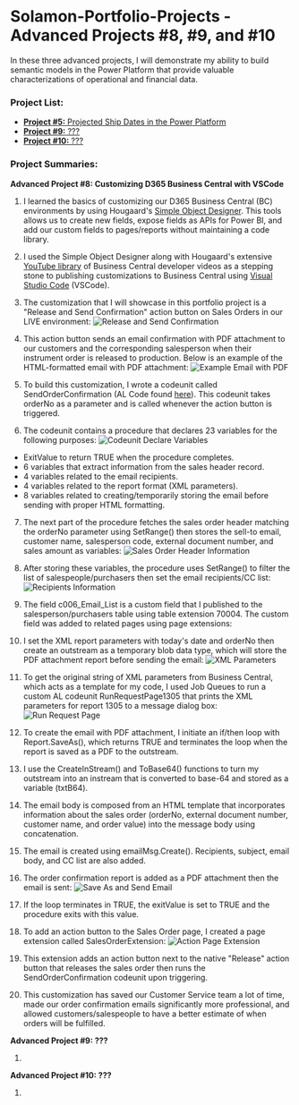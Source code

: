 # Solamon-Portfolio-Projects - Advanced Projects #8, #9, and #10

In these three advanced projects, I will demonstrate my ability to build semantic models in the Power Platform that provide valuable characterizations of operational and financial data.

### **Project List:**

  - [**Project #5:** Projected Ship Dates in the Power Platform](https://github.com/gsolamon/Solamon-Portfolio-Projects/tree/a4df116b6ae961cccb0e23dae92cdcf23fd586f1/Advanced%20Project%20%235%3A%20Projected%20Ship%20Dates%20in%20Power%20BI)
  - [**Project #9:** ???]()
  - [**Project #10:** ???]()

### **Project Summaries:**

  **Advanced Project #8: Customizing D365 Business Central with VSCode**
  
  1. I learned the basics of customizing our D365 Business Central (BC) environments by using Hougaard's [Simple Object Designer](https://www.hougaard.com/designer/). This tools allows us to create new fields, expose fields as APIs for Power BI, and add our custom fields to pages/reports without maintaining a code library.
  2. I used the Simple Object Designer along with Hougaard's extensive [YouTube library](https://www.youtube.com/c/ErikHougaard) of Business Central developer videos as a stepping stone to publishing customizations to Business Central using [Visual Studio Code](https://code.visualstudio.com/Download) (VSCode).
  3. The customization that I will showcase in this portfolio project is a "Release and Send Confirmation" action button on Sales Orders in our LIVE environment:
    ![Release and Send Confirmation](https://github.com/gsolamon/Solamon-Portfolio-Projects/blob/b8b99e26c9666aee0220eec6b1929433352f372e/Advanced%20Project%20%238%3A%20Customizing%20D365%20Business%20Central%20with%20VSCode/Images/Release%20and%20Send%20Confirmation.png)
     
  4. This action button sends an email confirmation with PDF attachment to our customers and the corresponding salesperson when their instrument order is released to production. Below is an example of the HTML-formatted email with PDF attachment:
    ![Example Email with PDF](https://github.com/gsolamon/Solamon-Portfolio-Projects/blob/3b3d66dde0df007f632ff180d54e7643fce22879/Advanced%20Project%20%238%3A%20Customizing%20D365%20Business%20Central%20with%20VSCode/Images/Example%20Email%20with%20PDF.png)
     
  5. To build this customization, I wrote a codeunit called SendOrderConfirmation (AL Code found [here](https://github.com/gsolamon/Solamon-Portfolio-Projects/blob/20e34930df43ace5c9f7e27bd5161e18e9dbf87a/Advanced%20Project%20%238%3A%20Customizing%20D365%20Business%20Central%20with%20VSCode/AL%20Code/SendOrderConfirmation.al)). This codeunit takes orderNo as a parameter and is called whenever the action button is triggered.
  6. The codeunit contains a procedure that declares 23 variables for the following purposes:
    ![Codeunit Declare Variables](https://github.com/gsolamon/Solamon-Portfolio-Projects/blob/20e34930df43ace5c9f7e27bd5161e18e9dbf87a/Advanced%20Project%20%238%3A%20Customizing%20D365%20Business%20Central%20with%20VSCode/Images/Codeunit%20Declare%20Variables.png)

  - ExitValue to return TRUE when the procedure completes.
  - 6 variables that extract information from the sales header record.
  - 4 variables related to the email recipients.
  - 4 variables related to the report format (XML parameters).
  - 8 variables related to creating/temporarily storing the email before sending with proper HTML formatting.
  7. The next part of the procedure fetches the sales order header matching the orderNo parameter using SetRange() then stores the sell-to email, customer name, salesperson code, external document number, and sales amount as variables:
    ![Sales Order Header Information](https://github.com/gsolamon/Solamon-Portfolio-Projects/blob/20e34930df43ace5c9f7e27bd5161e18e9dbf87a/Advanced%20Project%20%238%3A%20Customizing%20D365%20Business%20Central%20with%20VSCode/Images/Sales%20Order%20Header%20Information.png)
    
  8. After storing these variables, the procedure uses SetRange() to filter the list of salespeople/purchasers then set the email recipients/CC list:
    ![Recipients Information](https://github.com/gsolamon/Solamon-Portfolio-Projects/blob/20e34930df43ace5c9f7e27bd5161e18e9dbf87a/Advanced%20Project%20%238%3A%20Customizing%20D365%20Business%20Central%20with%20VSCode/Images/Recipients%20Information.png)

  9. The field c006_Email_List is a custom field that I published to the salesperson/purchasers table using table extension 70004. The custom field was added to related pages using page extensions:
    
  10. I set the XML report parameters with today's date and orderNo then create an outstream as a temporary blob data type, which will store the PDF attachment report before sending the email:
    ![XML Parameters](https://github.com/gsolamon/Solamon-Portfolio-Projects/blob/20e34930df43ace5c9f7e27bd5161e18e9dbf87a/Advanced%20Project%20%238%3A%20Customizing%20D365%20Business%20Central%20with%20VSCode/Images/XML%20Parameters.png)

  11. To get the original string of XML parameters from Business Central, which acts as a template for my code, I used Job Queues to run a custom AL codeunit RunRequestPage1305 that prints the XML parameters for report 1305 to a message dialog box:
    ![Run Request Page](https://github.com/gsolamon/Solamon-Portfolio-Projects/blob/20e34930df43ace5c9f7e27bd5161e18e9dbf87a/Advanced%20Project%20%238%3A%20Customizing%20D365%20Business%20Central%20with%20VSCode/Images/RunRequestPage1305.png)

  12. To create the email with PDF attachment, I initiate an if/then loop with Report.SaveAs(), which returns TRUE and terminates the loop when the report is saved as a PDF to the outstream.
  13. I use the CreateInStream() and ToBase64() functions to turn my outstream into an instream that is converted to base-64 and stored as a variable (txtB64).
  14. The email body is composed from an HTML template that incorporates information about the sales order (orderNo, external document number, customer name, and order value) into the message body using concatenation.
  15. The email is created using emailMsg.Create(). Recipients, subject, email body, and CC list are also added.
  16. The order confirmation report is added as a PDF attachment then the email is sent:
    ![Save As and Send Email](https://github.com/gsolamon/Solamon-Portfolio-Projects/blob/1e813fe9cf42ab455ff5efea73c5e3b3a12a6cd7/Advanced%20Project%20%238%3A%20Customizing%20D365%20Business%20Central%20with%20VSCode/Images/Save%20As%20and%20Send%20Email.png)

  17. If the loop terminates in TRUE, the exitValue is set to TRUE and the procedure exits with this value.
  18. To add an action button to the Sales Order page, I created a page extension called SalesOrderExtension:
    ![Action Page Extension](https://github.com/gsolamon/Solamon-Portfolio-Projects/blob/1e813fe9cf42ab455ff5efea73c5e3b3a12a6cd7/Advanced%20Project%20%238%3A%20Customizing%20D365%20Business%20Central%20with%20VSCode/Images/Action%20Page%20Extension.png)

  19. This extension adds an action button next to the native "Release" action button that releases the sales order then runs the SendOrderConfirmation codeunit upon triggering.
  20. This customization has saved our Customer Service team a lot of time, made our order confirmation emails significantly more professional, and allowed customers/salespeople to have a better estimate of when orders will be fulfilled.


  **Advanced Project #9: ???**
  
  1. 


  **Advanced Project #10: ???**
  
  1. 
